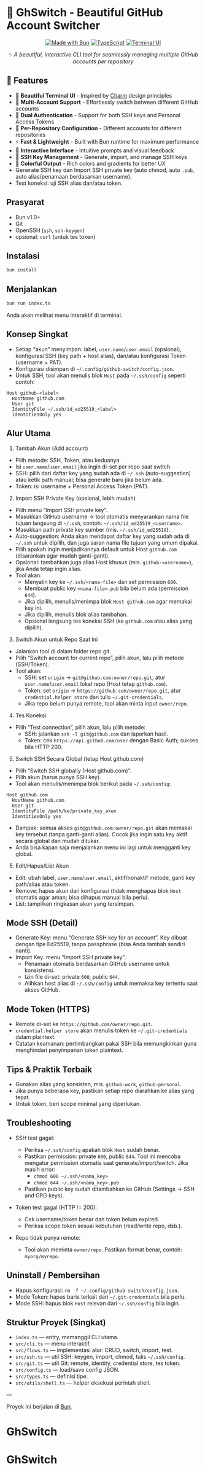 # 🎯 GhSwitch - Beautiful GitHub Account Switcher

<div align="center">

[![Made with Bun](https://img.shields.io/badge/Made%20with-Bun-black?style=for-the-badge&logo=bun)](https://bun.sh)
[![TypeScript](https://img.shields.io/badge/TypeScript-blue?style=for-the-badge&logo=typescript&logoColor=white)](https://typescriptlang.org)
[![Terminal UI](https://img.shields.io/badge/Terminal-UI-purple?style=for-the-badge&logo=terminal&logoColor=white)](https://charm.sh)

*✨ A beautiful, interactive CLI tool for seamlessly managing multiple GitHub accounts per repository*

</div>

## 🌟 Features

- 🎨 **Beautiful Terminal UI** - Inspired by [Charm](https://charm.sh) design principles
- 🔄 **Multi-Account Support** - Effortlessly switch between different GitHub accounts
- 🔐 **Dual Authentication** - Support for both SSH keys and Personal Access Tokens
- 📁 **Per-Repository Configuration** - Different accounts for different repositories
- ⚡ **Fast & Lightweight** - Built with Bun runtime for maximum performance
- 🎯 **Interactive Interface** - Intuitive prompts and visual feedback
- 🔑 **SSH Key Management** - Generate, import, and manage SSH keys
- 🌈 **Colorful Output** - Rich colors and gradients for better UX
- Generate SSH key dan Import SSH private key (auto chmod, auto `.pub`, auto alias/penamaan berdasarkan username).
- Test koneksi: uji SSH alias dan/atau token.

## Prasyarat

- Bun v1.0+
- Git
- OpenSSH (`ssh`, `ssh-keygen`)
- opsional: `curl` (untuk tes token)

## Instalasi

```bash
bun install
```

## Menjalankan

```bash
bun run index.ts
```

Anda akan melihat menu interaktif di terminal.

## Konsep Singkat

- Setiap “akun” menyimpan: label, `user.name`/`user.email` (opsional), konfigurasi SSH (key path + host alias), dan/atau konfigurasi Token (username + PAT).
- Konfigurasi disimpan di `~/.config/github-switch/config.json`.
- Untuk SSH, tool akan menulis blok `Host` pada `~/.ssh/config` seperti contoh:

```
Host github-<label>
  HostName github.com
  User git
  IdentityFile ~/.ssh/id_ed25519_<label>
  IdentitiesOnly yes
```

## Alur Utama

1) Tambah Akun (Add account)
- Pilih metode: SSH, Token, atau keduanya.
- Isi `user.name`/`user.email` jika ingin di-set per repo saat switch.
- SSH: pilih dari daftar key yang sudah ada di `~/.ssh` (auto-suggestion) atau ketik path manual; bisa generate baru jika belum ada.
- Token: isi username + Personal Access Token (PAT).

2) Import SSH Private Key (opsional, lebih mudah)
- Pilih menu “Import SSH private key”.
- Masukkan GitHub username → tool otomatis menyarankan nama file tujuan langsung di `~/.ssh`, contoh: `~/.ssh/id_ed25519_<username>`.
- Masukkan path private key sumber (mis. `~/.ssh/id_ed25519`).
- Auto-suggestion: Anda akan mendapat daftar key yang sudah ada di `~/.ssh` untuk dipilih, dan juga saran nama file tujuan yang umum dipakai.
- Pilih apakah ingin menjadikannya default untuk Host `github.com` (disarankan agar mudah ganti-ganti).
- Opsional: tambahkan juga alias Host khusus (mis. `github-<username>`), jika Anda tetap ingin alias.
- Tool akan:
  - Menyalin key ke `~/.ssh/<nama-file>` dan set permission `600`.
  - Membuat public key `<nama-file>.pub` bila belum ada (permission `644`).
  - Jika dipilih, menulis/menimpa blok `Host github.com` agar memakai key ini.
  - Jika dipilih, menulis blok alias tambahan.
  - Opsional langsung tes koneksi SSH (ke `github.com` atau alias yang dipilih).

3) Switch Akun untuk Repo Saat Ini
- Jalankan tool di dalam folder repo git.
- Pilih “Switch account for current repo”, pilih akun, lalu pilih metode (SSH/Token).
- Tool akan:
  - SSH: set `origin` → `git@github.com:owner/repo.git`, atur `user.name`/`user.email` lokal repo (Host tetap `github.com`).
  - Token: set `origin` → `https://github.com/owner/repo.git`, atur `credential.helper store` dan tulis `~/.git-credentials`.
  - Jika repo belum punya remote, tool akan minta input `owner/repo`.

4) Tes Koneksi
- Pilih “Test connection”, pilih akun, lalu pilih metode:
  - SSH: jalankan `ssh -T git@github.com` dan laporkan hasil.
  - Token: cek `https://api.github.com/user` dengan Basic Auth; sukses bila HTTP 200.

5) Switch SSH Secara Global (tetap Host github.com)
- Pilih “Switch SSH globally (Host github.com)”.
- Pilih akun (harus punya SSH key).
- Tool akan menulis/menimpa blok berikut pada `~/.ssh/config`:

```
Host github.com
  HostName github.com
  User git
  IdentityFile /path/ke/private_key_akun
  IdentitiesOnly yes
```

- Dampak: semua akses `git@github.com:owner/repo.git` akan memakai key tersebut (tanpa ganti-ganti alias). Cocok jika ingin satu key aktif secara global dan mudah ditukar.
- Anda bisa kapan saja menjalankan menu ini lagi untuk mengganti key global.

5) Edit/Hapus/List Akun
- Edit: ubah label, `user.name`/`user.email`, aktif/nonaktif metode, ganti key path/alias atau token.
- Remove: hapus akun dari konfigurasi (tidak menghapus blok `Host` otomatis agar aman; bisa dihapus manual bila perlu).
- List: tampilkan ringkasan akun yang tersimpan.

## Mode SSH (Detail)

- Generate Key: menu “Generate SSH key for an account”. Key dibuat dengan tipe Ed25519, tanpa passphrase (bisa Anda tambah sendiri nanti).
- Import Key: menu “Import SSH private key”.
  - Penamaan otomatis berdasarkan GitHub username untuk konsistensi.
  - Izin file di-set: private `600`, public `644`.
  - Alihkan host alias di `~/.ssh/config` untuk memaksa key tertentu saat akses GitHub.

## Mode Token (HTTPS)

- Remote di-set ke `https://github.com/owner/repo.git`.
- `credential.helper store` akan menulis token ke `~/.git-credentials` dalam plaintext.
- Catatan keamanan: pertimbangkan pakai SSH bila memungkinkan guna menghindari penyimpanan token plaintext.

## Tips & Praktik Terbaik

- Gunakan alias yang konsisten, mis. `github-work`, `github-personal`.
- Jika punya beberapa key, pastikan setiap repo diarahkan ke alias yang tepat.
- Untuk token, beri scope minimal yang diperlukan.

## Troubleshooting

- SSH test gagal:
  - Periksa `~/.ssh/config` apakah blok `Host` sudah benar.
  - Pastikan permission: private `600`, public `644`. Tool ini mencoba mengatur permission otomatis saat generate/import/switch. Jika masih error:
    - `chmod 600 ~/.ssh/<nama_key>`
    - `chmod 644 ~/.ssh/<nama_key>.pub`
  - Pastikan public key sudah ditambahkan ke GitHub (Settings → SSH and GPG keys).

- Token test gagal (HTTP != 200):
  - Cek username/token benar dan token belum expired.
  - Periksa scope token sesuai kebutuhan (read/write repo, dsb.).

- Repo tidak punya remote:
  - Tool akan meminta `owner/repo`. Pastikan format benar, contoh: `myorg/myrepo`.

## Uninstall / Pembersihan

- Hapus konfigurasi: `rm -f ~/.config/github-switch/config.json`.
- Mode Token: hapus baris terkait dari `~/.git-credentials` bila perlu.
- Mode SSH: hapus blok `Host` relevan dari `~/.ssh/config` bila ingin.

## Struktur Proyek (Singkat)

- `index.ts` — entry, memanggil CLI utama.
- `src/cli.ts` — menu interaktif.
- `src/flows.ts` — implementasi alur: CRUD, switch, import, test.
- `src/ssh.ts` — util SSH: keygen, import, chmod, tulis `~/.ssh/config`.
- `src/git.ts` — util Git: remote, identity, credential store, tes token.
- `src/config.ts` — load/save config JSON.
- `src/types.ts` — definisi tipe.
- `src/utils/shell.ts` — helper eksekusi perintah shell.

—

Proyek ini berjalan di [Bun](https://bun.com).
# GhSwitch
# GhSwitch
